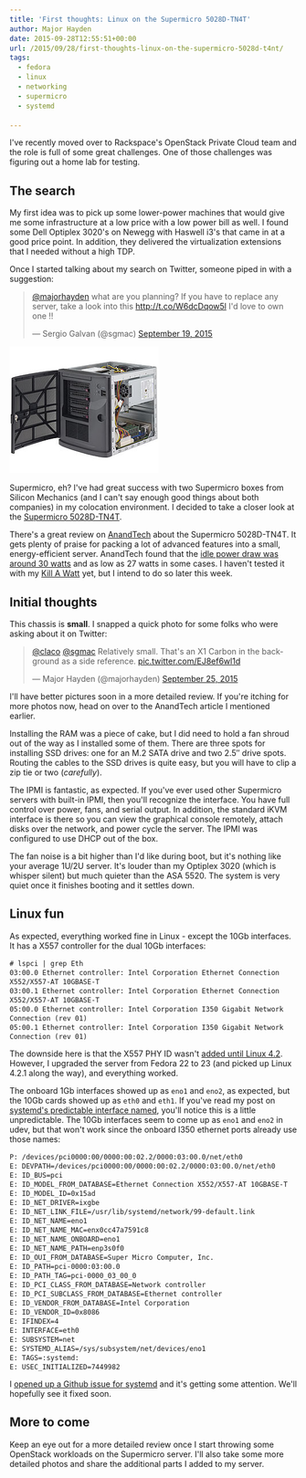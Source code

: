 ```yaml
---
title: 'First thoughts: Linux on the Supermicro 5028D-TN4T'
author: Major Hayden
date: 2015-09-28T12:55:51+00:00
url: /2015/09/28/first-thoughts-linux-on-the-supermicro-5028d-t4nt/
tags:
  - fedora
  - linux
  - networking
  - supermicro
  - systemd

---
```

I've recently moved over to Rackspace's OpenStack Private Cloud team and the role is full of some great challenges. One of those challenges was figuring out a home lab for testing.

## The search

My first idea was to pick up some lower-power machines that would give me some infrastructure at a low price with a low power bill as well. I found some Dell Optiplex 3020's on Newegg with Haswell i3's that came in at a good price point. In addition, they delivered the virtualization extensions that I needed without a high TDP.

Once I started talking about my search on Twitter, someone piped in with a suggestion:

<blockquote class="twitter-tweet tw-align-center" width="500">
  <p lang="en" dir="ltr">
    <a href="https://twitter.com/majorhayden">@majorhayden</a> what are you planning? If you have to replace any server, take a look into this <a href="http://t.co/W6dcDqow5l">http://t.co/W6dcDqow5l</a> I'd love to own one !!
  </p>

  <p>
    &mdash; Sergio Galvan (@sgmac) <a href="https://twitter.com/sgmac/status/645083591798423552">September 19, 2015</a>
  </p>
</blockquote>

![1]

Supermicro, eh? I've had great success with two Supermicro boxes from Silicon Mechanics (and I can't say enough good things about both companies) in my colocation environment. I decided to take a closer look at the [Supermicro 5028D-TN4T][2].

There's a great review on [AnandTech][3] about the Supermicro 5028D-TN4T. It gets plenty of praise for packing a lot of advanced features into a small, energy-efficient server. AnandTech found that the [idle power draw was around 30 watts][4] and as low as 27 watts in some cases. I haven't tested it with my [Kill A Watt][5] yet, but I intend to do so later this week.

## Initial thoughts

This chassis is **small**. I snapped a quick photo for some folks who were asking about it on Twitter:

<blockquote class="twitter-tweet tw-align-center" width="500">
  <p lang="en" dir="ltr">
    <a href="https://twitter.com/claco">@claco</a> <a href="https://twitter.com/sgmac">@sgmac</a> Relatively small. That's an X1 Carbon in the background as a side reference. <a href="http://t.co/EJ8ef6wl1d">pic.twitter.com/EJ8ef6wl1d</a>
  </p>

  <p>
    &mdash; Major Hayden (@majorhayden) <a href="https://twitter.com/majorhayden/status/647546895976370176">September 25, 2015</a>
  </p>
</blockquote>



I'll have better pictures soon in a more detailed review. If you're itching for more photos now, head on over to the AnandTech article I mentioned earlier.

Installing the RAM was a piece of cake, but I did need to hold a fan shroud out of the way as I installed some of them. There are three spots for installing SSD drives: one for an M.2 SATA drive and two 2.5&#8243; drive spots. Routing the cables to the SSD drives is quite easy, but you will have to clip a zip tie or two (_carefully_).

The IPMI is fantastic, as expected. If you've ever used other Supermicro servers with built-in IPMI, then you'll recognize the interface. You have full control over power, fans, and serial output. In addition, the standard iKVM interface is there so you can view the graphical console remotely, attach disks over the network, and power cycle the server. The IPMI was configured to use DHCP out of the box.

The fan noise is a bit higher than I'd like during boot, but it's nothing like your average 1U/2U server. It's louder than my Optiplex 3020 (which is whisper silent) but much quieter than the ASA 5520. The system is very quiet once it finishes booting and it settles down.

## Linux fun

As expected, everything worked fine in Linux - except the 10Gb interfaces. It has a X557 controller for the dual 10Gb interfaces:

```
# lspci | grep Eth
03:00.0 Ethernet controller: Intel Corporation Ethernet Connection X552/X557-AT 10GBASE-T
03:00.1 Ethernet controller: Intel Corporation Ethernet Connection X552/X557-AT 10GBASE-T
05:00.0 Ethernet controller: Intel Corporation I350 Gigabit Network Connection (rev 01)
05:00.1 Ethernet controller: Intel Corporation I350 Gigabit Network Connection (rev 01)
```


The downside here is that the X557 PHY ID wasn't [added until Linux 4.2][6]. However, I upgraded the server from Fedora 22 to 23 (and picked up Linux 4.2.1 along the way), and everything worked.

The onboard 1Gb interfaces showed up as `eno1` and `eno2`, as expected, but the 10Gb cards showed up as `eth0` and `eth1`. If you've read my post on [systemd's predictable interface named][7], you'll notice this is a little unpredictable. The 10Gb interfaces seem to come up as `eno1` and `eno2` in udev, but that won't work since the onboard I350 ethernet ports already use those names:

```
P: /devices/pci0000:00/0000:00:02.2/0000:03:00.0/net/eth0
E: DEVPATH=/devices/pci0000:00/0000:00:02.2/0000:03:00.0/net/eth0
E: ID_BUS=pci
E: ID_MODEL_FROM_DATABASE=Ethernet Connection X552/X557-AT 10GBASE-T
E: ID_MODEL_ID=0x15ad
E: ID_NET_DRIVER=ixgbe
E: ID_NET_LINK_FILE=/usr/lib/systemd/network/99-default.link
E: ID_NET_NAME=eno1
E: ID_NET_NAME_MAC=enx0cc47a7591c8
E: ID_NET_NAME_ONBOARD=eno1
E: ID_NET_NAME_PATH=enp3s0f0
E: ID_OUI_FROM_DATABASE=Super Micro Computer, Inc.
E: ID_PATH=pci-0000:03:00.0
E: ID_PATH_TAG=pci-0000_03_00_0
E: ID_PCI_CLASS_FROM_DATABASE=Network controller
E: ID_PCI_SUBCLASS_FROM_DATABASE=Ethernet controller
E: ID_VENDOR_FROM_DATABASE=Intel Corporation
E: ID_VENDOR_ID=0x8086
E: IFINDEX=4
E: INTERFACE=eth0
E: SUBSYSTEM=net
E: SYSTEMD_ALIAS=/sys/subsystem/net/devices/eno1
E: TAGS=:systemd:
E: USEC_INITIALIZED=7449982
```


I [opened up a Github issue for systemd][8] and it's getting some attention. We'll hopefully see it fixed soon.

## More to come

Keep an eye out for a more detailed review once I start throwing some OpenStack workloads on the Supermicro server. I'll also take some more detailed photos and share the additional parts I added to my server.

 [1]: /wp-content/uploads/2015/09/SYS-5028D-TN4T_open.jpg
 [2]: http://www.supermicro.com/products/system/midtower/5028/sys-5028d-tn4t.cfm
 [3]: http://www.anandtech.com/show/9185/intel-xeon-d-review-performance-per-watt-server-soc-champion/3
 [4]: http://www.anandtech.com/show/9185/intel-xeon-d-review-performance-per-watt-server-soc-champion/15
 [5]: http://www.p3international.com/products/p4400.html
 [6]: https://git.kernel.org/cgit/linux/kernel/git/stable/linux-stable.git/commit/?id=c2c78d5c35e4f4a9226360bc432dc81b47f163e4
 [7]: /2015/08/21/understanding-systemds-predictable-network-device-names/
 [8]: https://github.com/systemd/systemd/issues/1390
